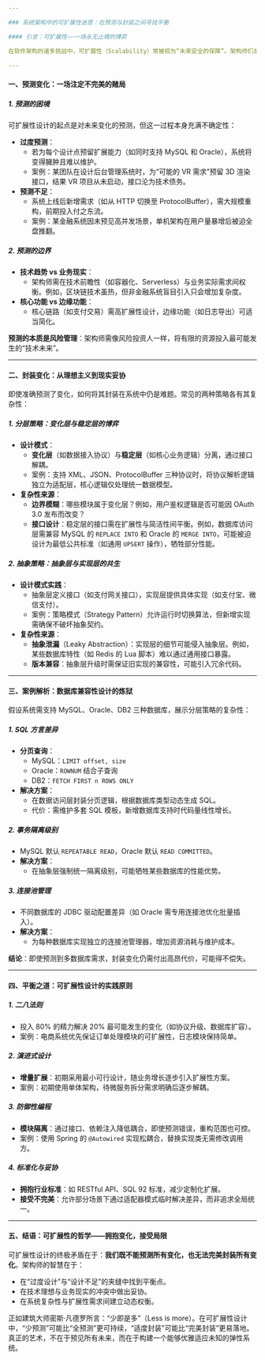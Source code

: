 ```yaml
---

### 系统架构中的可扩展性迷思：在预测与封装之间寻找平衡

#### 引言：可扩展性——一场永无止境的博弈

在软件架构的诸多挑战中，可扩展性（Scalability）常被视为“未来安全的保障”。架构师们总希望设计出能够优雅应对未来变化的系统，但现实往往充满矛盾：既要避免过度设计带来的资源浪费，又要防止因缺乏预见性导致系统过早重构。这种**预测变化**与**封装变化**之间的博弈，构成了可扩展性设计的核心复杂性。本文将深入剖析这一复杂性，揭示其背后的技术挑战与哲学思考。

---
```


#### 一、预测变化：一场注定不完美的赌局

##### 1. **预测的困境**  
可扩展性设计的起点是对未来变化的预测，但这一过程本身充满不确定性：  
- **过度预测**：  
  - 若为每个设计点预留扩展能力（如同时支持 MySQL 和 Oracle），系统将变得臃肿且难以维护。  
  - 案例：某团队在设计后台管理系统时，为“可能的 VR 需求”预留 3D 渲染接口，结果 VR 项目从未启动，接口沦为技术债务。  
- **预测不足**：  
  - 系统上线后新增需求（如从 HTTP 切换至 ProtocolBuffer），需大规模重构，前期投入付之东流。  
  - 案例：某金融系统因未预见高并发场景，单机架构在用户量暴增后被迫全盘推翻。

##### 2. **预测的边界**  
- **技术趋势 vs 业务现实**：  
  - 架构师需在技术前瞻性（如容器化、Serverless）与业务实际需求间权衡。例如，区块链技术虽热，但非金融系统盲目引入只会增加复杂度。  
- **核心功能 vs 边缘功能**：  
  - 核心链路（如支付交易）需高扩展性设计，边缘功能（如日志导出）可适当简化。  

**预测的本质是风险管理**：架构师需像风险投资人一样，将有限的资源投入最可能发生的“技术未来”。

---

#### 二、封装变化：从理想主义到现实妥协

即使准确预测了变化，如何将其封装在系统中仍是难题。常见的两种策略各有其复杂性：

##### 1. **分层策略：变化层与稳定层的博弈**  
- **设计模式**：  
  - **变化层**（如数据接入协议）与**稳定层**（如核心业务逻辑）分离，通过接口解耦。  
  - 案例：支持 XML、JSON、ProtocolBuffer 三种协议时，将协议解析逻辑独立为适配层，核心逻辑仅处理统一数据模型。  
- **复杂性来源**：  
  - **边界模糊**：哪些模块属于变化层？例如，用户鉴权逻辑是否可能因 OAuth 3.0 发布而改变？  
  - **接口设计**：稳定层的接口需在扩展性与简洁性间平衡。例如，数据库访问层需兼容 MySQL 的 `REPLACE INTO` 和 Oracle 的 `MERGE INTO`，可能被迫设计为最低公共标准（如通用 `UPSERT` 操作），牺牲部分性能。  

##### 2. **抽象策略：抽象层与实现层的共生**  
- **设计模式实践**：  
  - 抽象层定义接口（如支付网关接口），实现层提供具体实现（如支付宝、微信支付）。  
  - 案例：策略模式（Strategy Pattern）允许运行时切换算法，但新增实现需确保不破坏抽象契约。  
- **复杂性来源**：  
  - **抽象泄漏**（Leaky Abstraction）：实现层的细节可能侵入抽象层。例如，某些数据库特性（如 Redis 的 Lua 脚本）难以通过通用接口暴露。  
  - **版本兼容**：抽象层升级时需保证旧实现的兼容性，可能引入冗余代码。

---

#### 三、案例解析：数据库兼容性设计的炼狱

假设系统需支持 MySQL、Oracle、DB2 三种数据库，展示分层策略的复杂性：  

##### 1. **SQL 方言差异**  
- **分页查询**：  
  - MySQL：`LIMIT offset, size`  
  - Oracle：`ROWNUM` 结合子查询  
  - DB2：`FETCH FIRST n ROWS ONLY`  
- **解决方案**：  
  - 在数据访问层封装分页逻辑，根据数据库类型动态生成 SQL。  
  - 代价：需维护多套 SQL 模板，新增数据库支持时代码量线性增长。  

##### 2. **事务隔离级别**  
- MySQL 默认 `REPEATABLE READ`，Oracle 默认 `READ COMMITTED`。  
- **解决方案**：  
  - 在抽象层强制统一隔离级别，可能牺牲某些数据库的性能优势。  

##### 3. **连接池管理**  
- 不同数据库的 JDBC 驱动配置差异（如 Oracle 需专用连接池优化批量插入）。  
- **解决方案**：  
  - 为每种数据库实现独立的连接池管理器，增加资源消耗与维护成本。  

**结论**：即使预测到多数据库需求，封装变化仍需付出高昂代价，可能得不偿失。

---

#### 四、平衡之道：可扩展性设计的实践原则

##### 1. **二八法则**  
- 投入 80% 的精力解决 20% 最可能发生的变化（如协议升级、数据库扩容）。  
- 案例：电商系统优先保证订单处理模块的可扩展性，日志模块保持简单。  

##### 2. **演进式设计**  
- **增量扩展**：初期采用最小可行设计，随业务增长逐步引入扩展性方案。  
- 案例：初期使用单体架构，待微服务拆分需求明确后逐步解耦。  

##### 3. **防御性编程**  
- **模块隔离**：通过接口、依赖注入降低耦合，即使预测错误，重构范围也可控。  
- 案例：使用 Spring 的 `@Autowired` 实现松耦合，替换实现类无需修改调用方。  

##### 4. **标准化与妥协**  
- **拥抱行业标准**：如 RESTful API、SQL 92 标准，减少定制化扩展。  
- **接受不完美**：允许部分场景下通过适配器模式临时解决差异，而非追求全局统一。  

---

#### 五、结语：可扩展性的哲学——拥抱变化，接受局限

可扩展性设计的终极矛盾在于：**我们既不能预测所有变化，也无法完美封装所有变化**。架构师的智慧在于：  
- 在“过度设计”与“设计不足”的夹缝中找到平衡点。  
- 在技术理想与业务现实的冲突中做出妥协。  
- 在系统复杂性与扩展性需求间建立动态权衡。  

正如建筑大师密斯·凡德罗所言：“少即是多”（Less is more）。在可扩展性设计中，“少预测”可能比“全预测”更可持续，“适度封装”可能比“完美封装”更易落地。真正的艺术，不在于预见所有未来，而在于构建一个能够优雅适应未知的弹性系统。